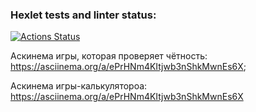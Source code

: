 ### Hexlet tests and linter status:
[![Actions Status](https://github.com/dapauls/frontend-project-44/workflows/hexlet-check/badge.svg)](https://github.com/dapauls/frontend-project-44/actions)

Аскинема игры, которая проверяет чётность: https://asciinema.org/a/ePrHNm4KItjwb3nShkMwnEs6X;

Аскинема игры-калькулятороа: https://asciinema.org/a/ePrHNm4KItjwb3nShkMwnEs6X
